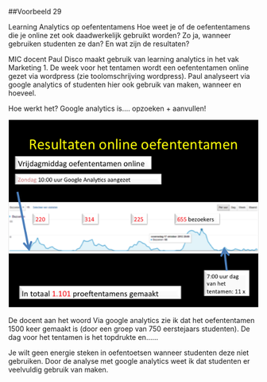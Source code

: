 ##Voorbeeld 29

Learning Analytics op oefententamens
Hoe weet je of de oefententamens die je online zet ook daadwerkelijk gebruikt worden? Zo ja, wanneer gebruiken studenten ze dan? En wat zijn de resultaten?

MIC docent Paul Disco maakt gebruik van learning analytics in het vak Marketing 1. De week voor het tentamen wordt een oefententamen online gezet via wordpress (zie toolomschrijving wordpress). Paul analyseert via google analytics of studenten hier ook gebruik van maken, wanneer en hoeveel. 

Hoe werkt het? 
Google analytics is…. opzoeken + aanvullen!

![afbeelding](Untitled.png)

De docent aan het woord
Via google analytics zie ik dat het oefententamen 1500 keer gemaakt is (door een groep van 750 eerstejaars studenten).  De dag voor het tentamen is het topdrukte en……

 

Je wilt geen energie steken in oefentoetsen wanneer studenten deze niet gebruiken. Door de analyse met google analytics weet ik dat studenten er veelvuldig gebruik van maken. 
